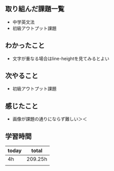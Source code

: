 
## 取り組んだ課題一覧

- 中学英文法
- 初級アウトプット課題

## わかったこと

- 文字が重なる場合はline-heightを見てみるとよい
## 次やること

- 初級アウトプット課題

## 感じたこと

- 画像が課題の通りにならず難しい＞＜
## 学習時間

| today | total |
| ----- | ----- |
| 4h    | 209.25h  |
|       |       |
